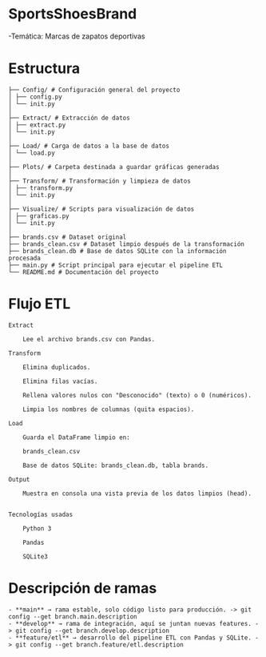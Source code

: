 # SportsShoesBrand


-Temática: Marcas de zapatos deportivas 

# Estructura

    ├── Config/ # Configuración general del proyecto
    │ ├── config.py
    │ └── init.py
    │
    ├── Extract/ # Extracción de datos
    │ ├── extract.py
    │ └── init.py
    │
    ├── Load/ # Carga de datos a la base de datos
    │ └── load.py
    │
    ├── Plots/ # Carpeta destinada a guardar gráficas generadas
    │
    ├── Transform/ # Transformación y limpieza de datos
    │ ├── transform.py
    │ └── init.py
    │
    ├── Visualize/ # Scripts para visualización de datos
    │ ├── graficas.py
    │ └── init.py
    │
    ├── brands.csv # Dataset original
    ├── brands_clean.csv # Dataset limpio después de la transformación
    ├── brands_clean.db # Base de datos SQLite con la información procesada
    ├── main.py # Script principal para ejecutar el pipeline ETL
    └── README.md # Documentación del proyecto



# Flujo ETL

    Extract

        Lee el archivo brands.csv con Pandas.

    Transform

        Elimina duplicados.

        Elimina filas vacías.

        Rellena valores nulos con "Desconocido" (texto) o 0 (numéricos).

        Limpia los nombres de columnas (quita espacios).

    Load

        Guarda el DataFrame limpio en:

        brands_clean.csv

        Base de datos SQLite: brands_clean.db, tabla brands.

    Output

        Muestra en consola una vista previa de los datos limpios (head).


    Tecnologías usadas

        Python 3

        Pandas

        SQLite3

    
 # Descripción de ramas 

    - **main** → rama estable, solo código listo para producción. -> git config --get branch.main.description
    - **develop** → rama de integración, aquí se juntan nuevas features. -> git config --get branch.develop.description
    - **feature/etl** → desarrollo del pipeline ETL con Pandas y SQLite. -> git config --get branch.feature/etl.description



